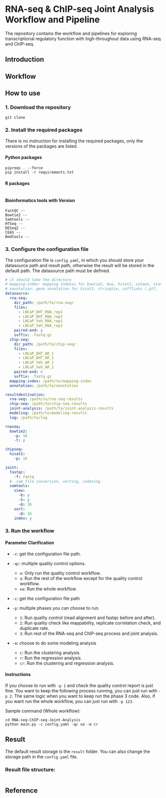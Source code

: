 # RNA-seq & ChIP-seq Joint Analysis Workflow and Pipeline
The repository contains the workflow and pipelines for exploring transcriptional regulatory
function with high-throughout data using RNA-seq and ChIP-seq.

## Introduction

## Workflow


## How to use
### 1. Download the repository
```
git clone
```

### 2. Install the required packages
There is no instruction for installing the required packages, only the versions of the packages are listed.
#### Python packages
```
pipreqs . --force
pip install -r requirements.txt
``` 
#### R packages
```
```
#### Bioinformatics tools with Version
```
FastQC -- 
Bowtie2 -- 
Samtools --
HTSeq --
DESeq2 --
CEAS --
Bedtools --
```

### 3. Configure the configuration file
The configuration file is `config.yaml`, in which you should store your datasource path and result path, 
otherwise the result will be stored in the default path. The datasource path must be defined.
```yaml
# it should take the directory
# mapping-index: mapping indexes for bowtie2, bwa, hisat2, salmon, star
# annotation: gene annotation for hisat2, stringtie, cufflinks (.gtf, .gff, and .bed)
datasource:
  rna-seq:
    dir_path: /path/to/rna-seq/
    files:
      - LNCaP_DHT_RNA_rep1
      - LNCaP_DHT_RNA_rep2
      - LNCaP_Veh_RNA_rep1
      - LNCaP_Veh_RNA_rep2
    paired-end: y
    suffix: .fastq.gz
  chip-seq:
    dir_path: /path/to/chip-seq/
    files:
      - LNCaP_DHT_AR_1
      - LNCaP_DHT_AR_2
      - LNCaP_Veh_AR_1
      - LNCaP_Veh_AR_2
    paired-end: n
    suffix: .fastq.gz
  mapping-index: /path/to/mapping-index
  annotation: /path/to/annotation

resultdestination:
  rna-seq: /path/to/rna-seq-results
  chip-seq: /path/to/chip-seq-results
  joint-analysis: /path/to/joint-analysis-results
  modeling: /path/to/modeling-results
  log: /path/to/log

rnaseq:
  bowtie2:
    -p: 16
    -t: y

chipseq:
  hisat2:
    -p: 16

joint:
  fastqc:
    -f: fastq
  # .sam file conversion, sorting, indexing
  samtools:
    view:
      -b: y
      -S: y
      -@: 16
    sort:
      -@: 16
    index: y

```

### 3. Run the workflow

#### Parameter Clarification
- `-c`: get the configuration file path.
- `-qc`: multiple quality control options.
    -  `o`: Only run the quality control workflow.
    -  `a`: Run the rest of the workflow except for the quality control workflow.
    - `oa`: Run the whole workflow.


- `-c`: get the configuration file path
- `-p`: multiple phases you can choose to run.
  - `1`: Run quality control (read alignment and fastqc before and after).
  - `2`: Run quality check like mappability, replicate correlation check, and duplicate rate.
  - `3`: Run rest of the RNA-seq and ChIP-seq process and joint analysis.
- `-m`: choose to do some modeling analysis
  - `c`: Run the clustering analysis.
  - `r`: Run the regression analysis.
  - `cr`: Run the clustering and regression analysis.

#### Instructions
If you choose to run with  `-p 1` and check the quality control report is just fine. You want to keep the following process
running, you can just run with `-p 2`. The same logic when you want to keep run the phase 3 code.
Also, if you want run the whole workflow, you can just run with `-p 123`.


Sample command (Whole workflow):
```
cd RNA-seq-ChIP-seq-Joint-Analysis
python main.py -c config.yaml -qc oa -m cr
```

## Result
The default result storage is the `result` folder. You can also change the storage path in the `config.yaml` file.
### Result file structure:
```bash

```

## Reference

